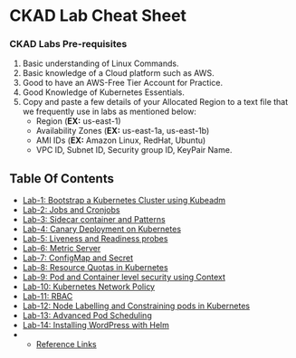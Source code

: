 
# CKAD Lab Cheat Sheet

### CKAD Labs Pre-requisites
1. Basic understanding of Linux Commands.
2. Basic knowledge of a Cloud platform such as AWS.
3. Good to have an AWS-Free Tier Account for Practice.
4. Good Knowledge of Kubernetes Essentials.
5. Copy and paste a few details of your Allocated Region to a text file that we frequently use in labs as mentioned below:
     - Region (**EX:** us-east-1)
     - Availability Zones (**EX:** us-east-1a, us-east-1b)
     - AMI IDs (**EX:** Amazon Linux, RedHat, Ubuntu)
     - VPC ID, Subnet ID, Security group ID, KeyPair Name.

## Table Of Contents
* [Lab-1: Bootstrap a Kubernetes Cluster using Kubeadm](https://github.com/Mehar-Nafis/CKAD/blob/main/Bootstrap%20a%20Kubernetes%20Cluster%20using%20Kubeadm.md)
* [Lab-2: Jobs and Cronjobs](https://github.com/Mehar-Nafis/CKAD/blob/main/Jobs%20and%20Cronjobs.md)
* [Lab-3: Sidecar container and Patterns](https://github.com/Mehar-Nafis/CKAD/blob/main/Sidecar%20container%20and%20Patterns.md)
* [Lab-4: Canary Deployment on Kubernetes](https://github.com/Mehar-Nafis/CKAD/blob/main/Canary%20Deployment%20on%20Kubernetes.md)
* [Lab-5: Liveness and Readiness probes](https://github.com/Mehar-Nafis/CKAD/blob/main/Liveness%20and%20Readiness%20probes.md)
* [Lab-6: Metric Server](https://github.com/Mehar-Nafis/CKAD/blob/main/Metric%20Server.md)
* [Lab-7: ConfigMap and Secret](https://github.com/Mehar-Nafis/CKAD/blob/main/ConfigMap%20and%20Secret.md)
* [Lab-8: Resource Quotas in Kubernetes](https://github.com/Mehar-Nafis/CKAD/blob/main/Resource%20Quotas%20in%20Kubernetes.md)
* [Lab-9: Pod and Container level security using Context](https://github.com/Mehar-Nafis/CKAD/blob/main/Pod%20and%20Container%20level%20security%20using%20Context.md)
* [Lab-10: Kubernetes Network Policy](https://github.com/Mehar-Nafis/CKAD/blob/main/Kubernetes%20Network%20Policy.md)
* [Lab-11: RBAC](https://github.com/Mehar-Nafis/CKAD/blob/main/RBAC.md)
* [Lab-12: Node Labelling and Constraining pods in Kubernetes](https://github.com/Mehar-Nafis/CKAD/blob/main/Node%20Labelling%20and%20Constraining%20pods%20in%20Kubernetes.md)
* [Lab-13: Advanced Pod Scheduling](https://github.com/Mehar-Nafis/CKAD/blob/main/Advanced%20Pod%20Scheduling.md)
* [Lab-14: Installing WordPress with Helm](https://github.com/Mehar-Nafis/CKAD/blob/main/Installing%20WordPress%20with%20Helm.md)
* * [Reference Links]()
